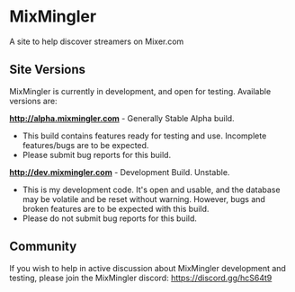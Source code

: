# MixMingler
A site to help discover streamers on Mixer.com

## Site Versions
MixMingler is currently in development, and open for testing. Available versions are:

**http://alpha.mixmingler.com** - Generally Stable Alpha build.
- This build contains features ready for testing and use. Incomplete features/bugs are to be expected.
- Please submit bug reports for this build.

**http://dev.mixmingler.com** - Development Build. Unstable.
- This is my development code. It's open and usable, and the database may be volatile and be reset without warning. However, bugs and broken features are to be expected with this build.
- Please do not submit bug reports for this build.

## Community
If you wish to help in active discussion about MixMingler development and testing, please join the MixMingler discord: https://discord.gg/hcS64t9
